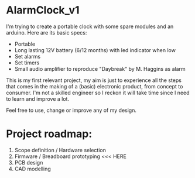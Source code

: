 # AlarmClock_v1

I'm trying to create a portable clock with some spare modules and an arduino. Here are its basic specs:

  * Portable
  * Long lasting 12V battery (6/12 months) with led indicator when low
  * Set alarms
  * Set timers
  * Small audio amplifier to reproduce "Daybreak" by M. Haggins as alarm

This is my first relevant project, my aim is just to experience all the steps that comes in the making of a (basic) electronic product, from concept to consumer. I'm not a skilled engineer so I reckon it will take time since I need to learn and improve a lot.

Feel free to use, change or improve any of my design.

# Project roadmap:

  1. Scope definition / Hardware selection
  2. Firmware / Breadboard prototyping        <<< HERE
  3. PCB design
  4. CAD modelling
